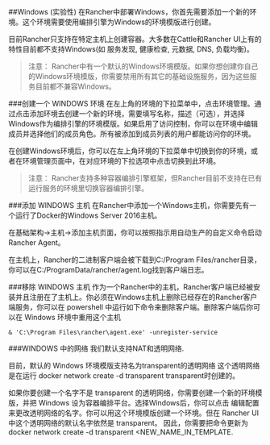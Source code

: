 ##Windows (实验性)
在Rancher中部署Windows，你首先需要添加一个新的环境。这个环境需要使用编排引擎为Windows的环境模版进行创建。

目前Rancher只支持在特定主机上创建容器。大多数在Cattle和Rancher UI上有的特性目前都不支持Windows(如 服务发现, 健康检查, 元数据, DNS, 负载均衡)。

> 注意：
Rancher中有一个默认的Windows环境模版。如果你想创建你自己的Windows环境模版，你需要禁用所有其它的基础设施服务，因为这些服务目前都不兼容Windows。

###创建一个 WINDOWS 环境
在左上角的环境的下拉菜单中，点击环境管理。通过点击添加环境去创建一个新的环境，需要填写名称，描述（可选），并选择Windows作为编排引擎的环境模版。如果启用了访问控制，你可以在环境中编辑成员并选择他们的成员角色。所有被添加到成员列表的用户都能访问你的环境。

在创建Windows环境后，你可以在左上角环境的下拉菜单中切换到你的环境，或者在环境管理页面中，在对应环境的下拉选项中点击切换到此环境。

> 注意：
Rancher支持多种容器编排引擎框架，但Rancher目前不支持在已有运行服务的环境里切换容器编排引擎。

###添加 WINDOWS 主机
在Rancher中添加一个Windows主机，你需要先有一个运行了Docker的Windows Server 2016主机。

在基础架构->主机->添加主机页面，你可以按照指示用自动生产的自定义命令启动Rancher Agent。

在主机上，Rancher的二进制客户端会被下载到C:/Program Files/rancher目录，你可以在C:/ProgramData/rancher/agent.log找到客户端日志。

###移除 WINDOWS 主机
作为一个Rancher中的主机，Rancher客户端已经被安装并且注册在了主机上。你必须在Windows主机上删除已经存在的Rancher客户端服务，你可以在 powershell 中运行如下命令来删除客户端。删除客户端后你可以在 Windows 环境中重用这个主机

```
& 'C:\Program Files\rancher\agent.exe' -unregister-service
```

###WINDOWS 中的网络
我们默认支持NAT和透明网络.

目前，默认的 Windows 环境模版支持名为transparent的透明网络
这个透明网络是在运行 docker network create -d transparent transparent时创建的。

如果你要创建一个名字不是 transparent 的透明网络，你需要创建一个新的环境模版，并把 Windows 设为容器编排平台。选择Windows后，你可以点击 编辑配置 来更改透明网络的名字。你可以用这个环境模版创建一个环境。但在 Rancher UI 中这个透明网络的默认名字依然是 transparent。 因此，你需要把命令更新为 docker network create -d transparent <NEW_NAME_IN_TEMPLATE.